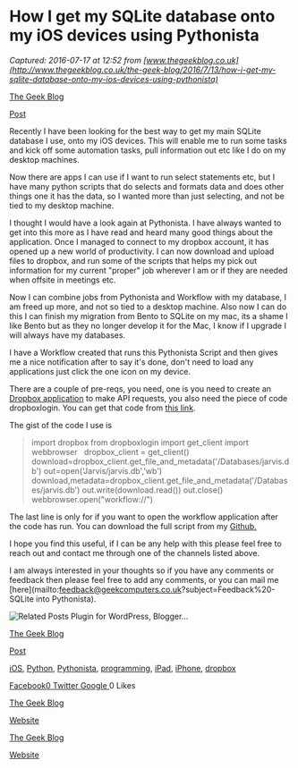 # How I get my SQLite database onto my iOS devices using Pythonista

_Captured: 2016-07-17 at 12:52 from [www.thegeekblog.co.uk](http://www.thegeekblog.co.uk/the-geek-blog/2016/7/13/how-i-get-my-sqlite-database-onto-my-ios-devices-using-pythonista)_

[The Geek Blog](/?author=570688f022482ed0f69dc1f1)

[Post](/?category=Post)

Recently I have been looking for the best way to get my main SQLite database I use, onto my iOS devices.  This will enable me to run some tasks and kick off some automation tasks, pull information out etc like I do on my desktop machines.  

Now there are apps I can use if I want to run select statements etc, but I have many python scripts that do selects and formats data and does other things one it has the data, so I wanted more than just selecting, and not be tied to my desktop machine.

I thought I would have a look again at Pythonista.  I have always wanted to get into this more as I have read and heard many good things about the application.  Once I managed to connect to my dropbox account, it has opened up a new world of productivity.  I can now download and upload files to dropbox, and run some of the scripts that helps my pick out information for my current "proper" job wherever I am or if they are needed when offsite in meetings etc.

Now I can combine jobs from Pythonista and Workflow with my database, I am freed up more, and not so tied to a desktop machine.  Also now I can do this I can finish my migration from Bento to SQLite on my mac, its a shame I like Bento but as they no longer develop it for the Mac, I know if I upgrade I will always have my databases.

I have a Workflow created that runs this Pythonista Script and then gives me a nice notification after to say it's done, don't need to load any applications just click the one icon on my device.

There are a couple of pre-reqs, you need, one is you need to create an [Dropbox application](http://dropbox.com/developers/apps) to make API requests, you also need the piece of code dropboxlogin.  You can get that code from [this link](https://gist.github.com/omz/4034526). 

The gist of the code I use is 

> import dropbox
> from dropboxlogin import get_client
> import webbrowser
>  
> dropbox_client = get_client()
> download=dropbox_client.get_file_and_metadata('/Databases/jarvis.db')
> out=open('Jarvis/jarvis.db','wb')
> download,metadata=dropbox_client.get_file_and_metadata('/Databases/jarvis.db')
> out.write(download.read())
> out.close()
> webbrowser.open("workflow://")

The last line is only for if you want to open the workflow application after the code has run.  You can download the full script from my [Github.](https://github.com/geekcomputers/Pythonista/blob/master/update_jarvis.py)

I hope you find this useful, if I can be any help with this please feel free to reach out and contact me through one of the channels listed above.

I am always interested in your thoughts so if you have any comments or feedback then please feel free to add any comments, or you can mail me  [here](mailto:feedback@geekcomputers.co.uk?subject=Feedback%20- SQLite into Pythonista).

![Related Posts Plugin for WordPress, Blogger...](http://www.linkwithin.com/pixel.png) 

 

[The Geek Blog](/?author=570688f022482ed0f69dc1f1)

[Post](/?category=Post)

[iOS](/?tag=iOS), [Python](/?tag=Python), [Pythonista](/?tag=Pythonista), [programming](/?tag=programming), [iPad](/?tag=iPad), [iPhone](/?tag=iPhone), [dropbox](/?tag=dropbox)

[ Facebook0 ](https://www.facebook.com/sharer/sharer.php?u=http%3A%2F%2Fwww.thegeekblog.co.uk%2Fthe-geek-blog%2F2016%2F7%2F13%2Fhow-i-get-my-sqlite-database-onto-my-ios-devices-using-pythonista)[ Twitter ](https://twitter.com/intent/tweet?url=http%3A%2F%2Fwww.thegeekblog.co.uk%2Fthe-geek-blog%2F2016%2F7%2F13%2Fhow-i-get-my-sqlite-database-onto-my-ios-devices-using-pythonista&text=)[ Google ](https://plus.google.com/share?url=http%3A%2F%2Fwww.thegeekblog.co.uk%2Fthe-geek-blog%2F2016%2F7%2F13%2Fhow-i-get-my-sqlite-database-onto-my-ios-devices-using-pythonista) 0 Likes

[ ](/?author=570688f022482ed0f69dc1f1)

[The Geek Blog](/?author=570688f022482ed0f69dc1f1)

[Website](http://www.thegeekblog.co.uk)

[ ](/?author=570688f022482ed0f69dc1f1)

[The Geek Blog](/?author=570688f022482ed0f69dc1f1)

[Website](http://www.thegeekblog.co.uk)

